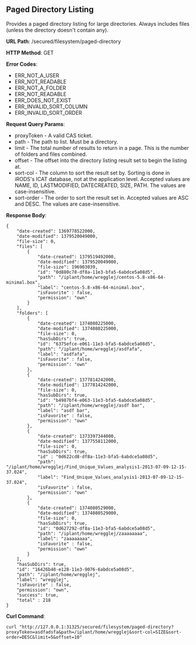 Paged Directory Listing
-----------------------

Provides a paged directory listing for large directories. Always includes files (unless the directory doesn't contain any).

__URL Path__: /secured/filesystem/paged-directory

__HTTP Method__: GET

__Error Codes__:

* ERR_NOT_A_USER
* ERR_NOT_READABLE
* ERR_NOT_A_FOLDER
* ERR_NOT_READABLE
* ERR_DOES_NOT_EXIST
* ERR_INVALID_SORT_COLUMN
* ERR_INVALID_SORT_ORDER

__Request Query Params__:

* proxyToken - A valid CAS ticket.
* path - The path to list. Must be a directory.
* limit - The total number of results to return in a page. This is the number of folders and files combined.
* offset - The offset into the directory listing result set to begin the listing at.
* sort-col - The column to sort the result set by. Sorting is done in iRODS's ICAT database, not at the application level. Accepted values are NAME, ID, LASTMODIFIED, DATECREATED, SIZE, PATH. The values are case-insensitive.
* sort-order - The order to sort the result set in. Accepted values are ASC and DESC. The values are case-insensitive.

__Response Body__:

    {
        "date-created": 1369778522000,
        "date-modified": 1379520049000,
        "file-size": 0,
        "files": [
            {
                "date-created": 1379519492000,
                "date-modified": 1379520049000,
                "file-size": 196903039,
                "id": "0d880c78-df8a-11e3-bfa5-6abdce5a08d5",
                "path": "/iplant/home/wregglej/centos-5.8-x86-64-minimal.box",
                "label": "centos-5.8-x86-64-minimal.box",
                "isFavorite" : false,
                "permission": "own"
            }
        ],
        "folders": [
            {
                "date-created": 1374080225000,
                "date-modified": 1374080225000,
                "file-size": 0,
                "hasSubDirs": true,
                "id": "6375efce-e061-11e3-bfa5-6abdce5a08d5",
                "path": "/iplant/home/wregglej/asdfafa",
                "label": "asdfafa",
                "isFavorite" : false,
                "permission": "own"
            },
            {
                "date-created": 1377814242000,
                "date-modified": 1377814242000,
                "file-size": 0,
                "hasSubDirs": true,
                "id": "b4987bf4-e063-11e3-bfa5-6abdce5a08d5",
                "path": "/iplant/home/wregglej/asdf bar",
                "label": "asdf bar",
                "isFavorite" : false,
                "permission": "own"
            },
            {
                "date-created": 1373397344000,
                "date-modified": 1377558112000,
                "file-size": 0,
                "hasSubDirs": true,
                "id" : "0d622cd8-df8a-11e3-bfa5-6abdce5a08d5",
                "path": "/iplant/home/wregglej/Find_Unique_Values_analysis1-2013-07-09-12-15-37.024",
                "label": "Find_Unique_Values_analysis1-2013-07-09-12-15-37.024",
                "isFavorite" : false,
                "permission": "own"
            },
            {
                "date-created": 1374080529000,
                "date-modified": 1374080529000,
                "file-size": 0,
                "hasSubDirs": true,
                "id": "0d627292-df8a-11e3-bfa5-6abdce5a08d5",
                "path": "/iplant/home/wregglej/zaaaaaaaa",
                "label": "zaaaaaaaa",
                "isFavorite" : false,
                "permission": "own"
            }
        ],
        "hasSubDirs": true,
        "id": "16426b48-e128-11e3-9076-6abdce5a08d5",
        "path": "/iplant/home/wregglej",
        "label": "wregglej",
        "isFavorite" : false,
        "permission": "own",
        "success": true,
        "total" : 218
    }

__Curl Command__:

    curl "http://127.0.0.1:31325/secured/filesystem/paged-directory?proxyToken=asdfadsfa&path=/iplant/home/wregglej&sort-col=SIZE&sort-order=DESC&limit=5&offset=10"
